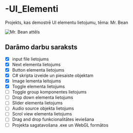 # -UI_Elementi
Projekts, kas demostrē UI elementu lietojumu, tēma: Mr. Bean

![Mr. Bean attēls](https://pngimg.com/uploads/mr_bean/small/mr_bean_PNG34.png)


## Darāmo darbu saraksts
- [x] input file lietojums 
- [x] Next elementa lietojums
- [x] Button elementa lietojums
- [x] C# skripta izveide un piesaiste objektam
- [x] Image lementa leitojums
- [x] Toggle elementa lietojums
- [ ] Toggle group komponentes lietojums
- [ ] Drop down elementa lietojums
- [ ] Slider elementa lietojums
- [ ] Audio source objekta lietojums
- [ ] Scrol view elementa lietojums
- [ ] Drag and drop funkcionalitātes ieviešana
- [ ] Projekta sagatavošana .exe un WebGL formātos

